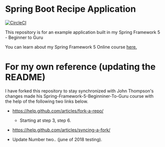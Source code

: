 # Spring Boot Recipe Application

[![CircleCI](https://circleci.com/gh/springframeworkguru/spring5-recipe-app.svg?style=svg)](https://circleci.com/gh/springframeworkguru/spring5-recipe-app)

This repository is for an example application built in my Spring Framework 5 - Beginner to Guru

You can learn about my Spring Framework 5 Online course [here.](https://go.springframework.guru/spring-framework-5-online-course)



# For my own reference (updating the README)

I have forked this repository to stay synchronized with John Thompson's changes made his Spring-Framework-5-Beginniner-To-Guru course with the help of the following two links below.
- https://help.github.com/articles/fork-a-repo/
	- Starting at step 3, step 6.
- https://help.github.com/articles/syncing-a-fork/

- Update Number two.. (june of 2018 testing).
